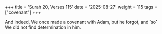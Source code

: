 +++
title = 'Surah 20, Verses 115'
date = '2025-08-27'
weight = 115
tags = ["covenant"]
+++

And indeed, We once made a covenant with Adam, but he forgot, and ˹so˺ We did not find determination in him.